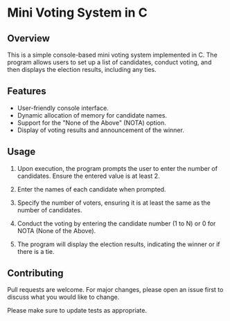 # Mini Voting System in C

## Overview

This is a simple console-based mini voting system implemented in C. The program allows users to set up a list of candidates, conduct voting, and then displays the election results, including any ties.


## Features

- User-friendly console interface.
- Dynamic allocation of memory for candidate names.
- Support for the "None of the Above" (NOTA) option.
- Display of voting results and announcement of the winner.


## Usage

1. Upon execution, the program prompts the user to enter the number of candidates. Ensure the entered value is at least 2.

2. Enter the names of each candidate when prompted.

3. Specify the number of voters, ensuring it is at least the same as the number of candidates.

4. Conduct the voting by entering the candidate number (1 to N) or 0 for NOTA (None of the Above).

5. The program will display the election results, indicating the winner or if there is a tie.


## Contributing

Pull requests are welcome. For major changes, please open an issue first
to discuss what you would like to change.

Please make sure to update tests as appropriate.